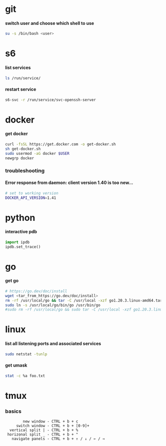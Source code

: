 # git
#### switch user and choose which shell to use
```bash
su -s /bin/bash <user>
```

# s6
#### list services
```bash
ls /run/service/
```
#### restart service
```bash
s6-svc -r /run/service/svc-openssh-server
```

# docker
#### get docker
```bash
curl -fsSL https://get.docker.com -o get-docker.sh
sh get-docker.sh
sudo usermod -aG docker $USER
newgrp docker
```
### troubleshooting
#### Error response from daemon: client version 1.40 is too new...
```bash
# set to working version
DOCKER_API_VERSION=1.41
```
# python
#### interactive pdb
```python
import ipdb
ipdb.set_trace()
```

# go
#### get go
```bash
# https://go.dev/doc/install
wget <tar_from_https://go.dev/doc/install>
rm -rf /usr/local/go && tar -C /usr/local -xzf go1.20.3.linux-amd64.tar.gz
sudo ln -s /usr/local/go/bin/go /usr/bin/go
#sudo rm -rf /usr/local/go && sudo tar -C /usr/local -xzf go1.20.3.linux-amd64.tar.gz
```

# linux
#### list all listening ports and associated services
```bash
sudo netstat -tunlp
```
#### get umask
```bash
stat -c %a foo.txt
```

# tmux
### basics
```
        new window - CTRL + b + c
     switch window - CTRL + b + [0-9]+
  vertical split | - CTRL + b + %
 horizonal split _ - CTRL + b + "
   navigate panels - CTRL + b + ↑ / ↓ / ← / →
```
